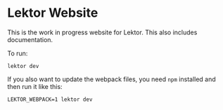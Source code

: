 # Lektor Website

This is the work in progress website for Lektor.  This also includes
documentation.

To run:

```
lektor dev
```

If you also want to update the webpack files, you need `npm` installed
and then run it like this:

```
LEKTOR_WEBPACK=1 lektor dev
```
